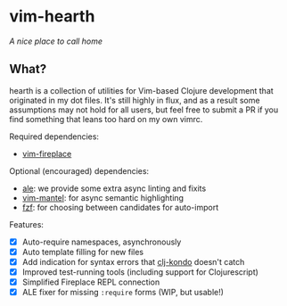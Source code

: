 vim-hearth
==========

*A nice place to call home*

## What?

hearth is a collection of utilities for Vim-based Clojure development that
originated in my dot files. It's still highly in flux, and as a result some
assumptions may not hold for all users, but feel free to submit a PR if you
find something that leans too hard on my own vimrc.

Required dependencies:

 - [vim-fireplace][1]

Optional (encouraged) dependencies:

- [ale][2]: we provide some extra async linting and fixits
- [vim-mantel][3]: for async semantic highlighting
- [fzf][4]: for choosing between candidates for auto-import

Features:

- [x] Auto-require namespaces, asynchronously
- [x] Auto template filling for new files
- [x] Add indication for syntax errors that [clj-kondo][4] doesn't catch
- [x] Improved test-running tools (including support for Clojurescript)
- [x] Simplified Fireplace REPL connection
- [x] ALE fixer for missing `:require` forms (WIP, but usable!)

[1]: https://github.com/tpope/vim-fireplace
[2]: https://github.com/w0rp/ale
[3]: https://github.com/dhleong/vim-mantel
[4]: https://github.com/borkdude/clj-kondo
